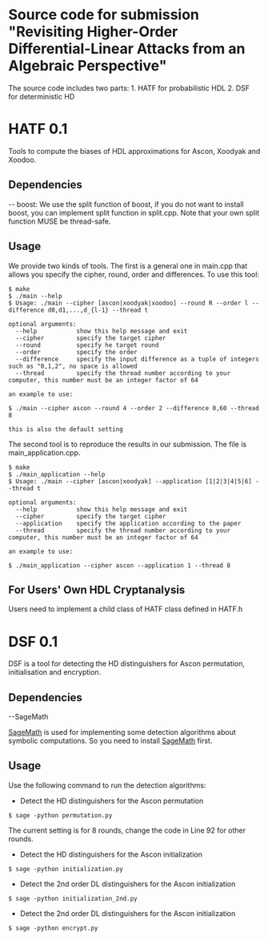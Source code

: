# Source code for submission "Revisiting Higher-Order Differential-Linear Attacks from an Algebraic Perspective"

The source code includes two parts: 1. HATF for probabilistic HDL 2. DSF for deterministic HD

# HATF 0.1

Tools to compute the biases of HDL approximations for Ascon, Xoodyak and Xoodoo.

## Dependencies

-- boost: We use the split function of boost, if you do not want to install boost, you can implement split function in split.cpp. Note that your own split function MUSE be thread-safe. 

## Usage

We provide two kinds of tools. The first is a general one in main.cpp that allows you specify the cipher, round, order and differences. To use this tool:

```
$ make 
$ ./main --help
$ Usage: ./main --cipher [ascon|xoodyak|xoodoo] --round R --order l --difference d0,d1,...,d_{l-1} --thread t

optional arguments:
  --help           show this help message and exit
  --cipher         specify the target cipher
  --round          specify he target round
  --order          specify the order 
  --difference     specify the input difference as a tuple of integers such as "0,1,2", no space is allowed 
  --thread         specify the thread number according to your computer, this number must be an integer factor of 64

an example to use:

$ ./main --cipher ascon --round 4 --order 2 --difference 0,60 --thread 8

this is also the default setting
```

The second tool is to reproduce the results in our submission. The file is main_application.cpp.

```
$ make
$ ./main_application --help
$ Usage: ./main --cipher [ascon|xoodyak] --application [1|2|3|4|5|6] --thread t

optional arguments:
  --help           show this help message and exit
  --cipher         specify the target cipher
  --application    specify the application according to the paper
  --thread         specify the thread number according to your computer, this number must be an integer factor of 64

an example to use:

$ ./main_application --cipher ascon --application 1 --thread 8
```

## For Users' Own HDL Cryptanalysis 

Users need to implement a child class of HATF class defined in HATF.h

# DSF 0.1

DSF is a tool for detecting the HD distinguishers for Ascon permutation, initialisation and encryption. 

## Dependencies

--SageMath

[SageMath](https://www.sagemath.org) is used for implementing some detection algorithms about symbolic computations. So you need to install [SageMath](https://www.sagemath.org) first. 
## Usage

Use the following command to run the detection algorithms:

* Detect the HD distinguishers for the Ascon permutation

```
$ sage -python permutation.py
```

The current setting is for 8 rounds, change the code in Line 92 for other rounds.

* Detect the HD distinguishers for the Ascon initialization

```
$ sage -python initialization.py
```


* Detect the 2nd order DL distinguishers for the Ascon initialization

```
$ sage -python initialization_2nd.py
```

* Detect the 2nd order DL distinguishers for the Ascon initialization

```
$ sage -python encrypt.py
```






